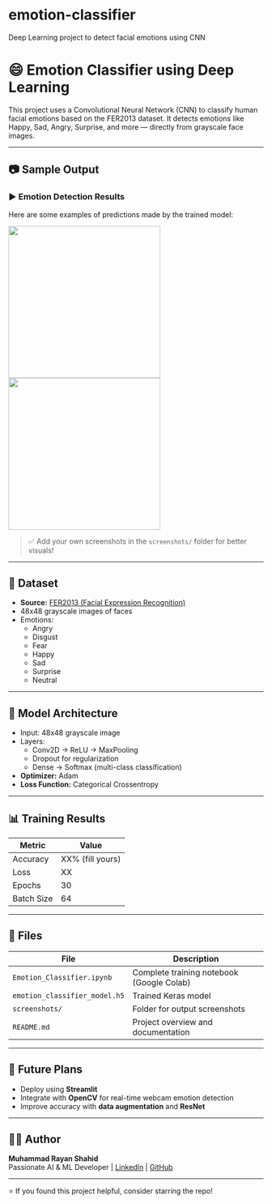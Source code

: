 # emotion-classifier
Deep Learning project to detect facial emotions using CNN
# 😄 Emotion Classifier using Deep Learning

This project uses a Convolutional Neural Network (CNN) to classify human facial emotions based on the FER2013 dataset. It detects emotions like Happy, Sad, Angry, Surprise, and more — directly from grayscale face images.

---

## 📷 Sample Output

### ▶️ Emotion Detection Results
Here are some examples of predictions made by the trained model:

<img src="screenshots/prediction_1.png" width="300" /> <img src="screenshots/prediction_2.png" width="300" />

> ✅ Add your own screenshots in the `screenshots/` folder for better visuals!

---

## 📁 Dataset

- **Source:** [FER2013 (Facial Expression Recognition)](https://www.kaggle.com/datasets/msambare/fer2013)
- 48x48 grayscale images of faces
- Emotions:
  - Angry
  - Disgust
  - Fear
  - Happy
  - Sad
  - Surprise
  - Neutral

---

## 🧠 Model Architecture

- Input: 48x48 grayscale image
- Layers:
  - Conv2D → ReLU → MaxPooling
  - Dropout for regularization
  - Dense → Softmax (multi-class classification)
- **Optimizer:** Adam  
- **Loss Function:** Categorical Crossentropy

---

## 📊 Training Results

| Metric     | Value          |
|------------|----------------|
| Accuracy   | XX% (fill yours) |
| Loss       | XX             |
| Epochs     | 30             |
| Batch Size | 64             |

---

## 📂 Files

| File                          | Description                                      |
|-------------------------------|--------------------------------------------------|
| `Emotion_Classifier.ipynb`    | Complete training notebook (Google Colab)        |
| `emotion_classifier_model.h5` | Trained Keras model                              |
| `screenshots/`                | Folder for output screenshots                    |
| `README.md`                   | Project overview and documentation               |

---

## 🚀 Future Plans

- Deploy using **Streamlit**
- Integrate with **OpenCV** for real-time webcam emotion detection
- Improve accuracy with **data augmentation** and **ResNet**

---

## 🧑‍💻 Author

**Muhammad Rayan Shahid**  
Passionate AI & ML Developer | [LinkedIn](https://www.linkedin.com/in/muhammadrayanshahid/) | [GitHub](https://github.com/RayanAIX)

---

⭐ If you found this project helpful, consider starring the repo!
